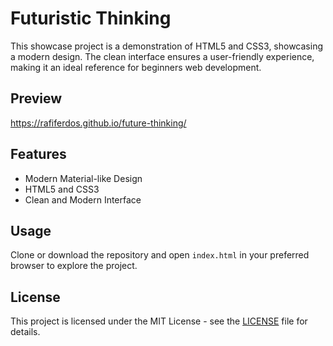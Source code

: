 # Futuristic Thinking

This showcase project is a demonstration of HTML5 and CSS3, showcasing a modern design. The clean interface ensures a user-friendly experience, making it an ideal reference for beginners web development.

## Preview

https://rafiferdos.github.io/future-thinking/

## Features

- Modern Material-like Design
- HTML5 and CSS3
- Clean and Modern Interface

## Usage

Clone or download the repository and open `index.html` in your preferred browser to explore the project.

## License

This project is licensed under the MIT License - see the [LICENSE](LICENSE) file for details.
